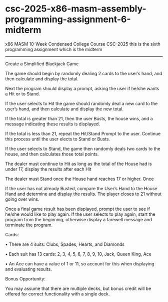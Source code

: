 # csc-2025-x86-masm-assembly-programming-assignment-6-midterm

x86 MASM 10-Week Condensed College Course CSC-2025 this is the sixth programming assignment which is the midterm

----------

Create a Simplified Blackjack Game

The game should begin by randomly dealing 2 cards to the user’s hand, and then calculate and display the total.

Next the program should display a prompt, asking the user if he/she wants a Hit or to Stand.

If the user selects to Hit the game should randomly deal a new card to the user’s hand, and then calculate and display the new total.

If the total is greater than 21, then the user Busts, the house wins, and a message indicating these results is displayed.

If the total is less than 21, repeat the Hit/Stand Prompt to the user. Continue this process until the user elects to Stand or Busts.

If the user selects to Stand, the game then randomly deals two cards to the house, and then calculates those total points.

The dealer must continue to Hit as long as the total of the House had is under 17, display the results after each Hit

The dealer must Stand once the House hand reaches 17 or higher. Once

If the user has not already Busted, compare the User’s Hand to the House Hand and determine and display the results. The player closes to 21 without going over wins.

Once a final game result has been displayed, prompt the user to see if he/she would like to play again. If the user selects to play again, start the program from the beginning, otherwise display a farewell message and terminate the program.

Cards:

• There are 4 suits: Clubs, Spades, Hearts, and Diamonds

• Each suit has 13 cards: 2, 3, 4, 5, 6, 7, 8, 9, 10, Jack, Queen King, Ace

• An Ace can have a value of 1 or 11, so account for this when displaying and evaluating results.

Bonus Opportunity:

You may assume that there are multiple decks, but bonus credit will be offered for correct functionality with a single deck.

